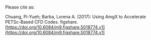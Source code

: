 Please cite as:

Chuang, Pi-Yueh; Barba, Lorena A. (2017): Using AmgX to Accelerate PETSc-Based CFD Codes. figshare.
[https://doi.org/10.6084/m9.figshare.5018774.v1](https://doi.org/10.6084/m9.figshare.5018774.v1)
